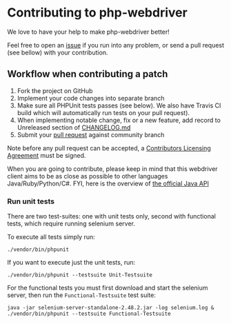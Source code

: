 # Contributing to php-webdriver

We love to have your help to make php-webdriver better!
 
Feel free to open an [issue](https://github.com/facebook/php-webdriver/issues) if you run into any problem, or
send a pull request (see bellow) with your contribution.

## Workflow when contributing a patch

1. Fork the project on GitHub
2. Implement your code changes into separate branch
3. Make sure all PHPUnit tests passes (see below). We also have Travis CI build which will automatically run tests on your pull request).
4. When implementing notable change, fix or a new feature, add record to Unreleased section of [CHANGELOG.md](CHANGELOG.md)
5. Submit your [pull request](https://github.com/facebook/php-webdriver/pulls) against community branch
 
Note before any pull request can be accepted, a [Contributors Licensing Agreement](http://developers.facebook.com/opensource/cla) must be signed.

When you are going to contribute, please keep in mind that this webdriver client aims to be as close as possible to other languages Java/Ruby/Python/C#.
FYI, here is the overview of [the official Java API](http://selenium.googlecode.com/svn/trunk/docs/api/java/index.html?overview-summary.html)

### Run unit tests

There are two test-suites: one with unit tests only, second with functional tests, which require running selenium server.

To execute all tests simply run:

    ./vendor/bin/phpunit

If you want to execute just the unit tests, run:

    ./vendor/bin/phpunit --testsuite Unit-Testsuite
    
For the functional tests you must first download and start the selenium server, then run the `Functional-Testsuite` test suite:

    java -jar selenium-server-standalone-2.48.2.jar -log selenium.log &
    ./vendor/bin/phpunit --testsuite Functional-Testsuite
